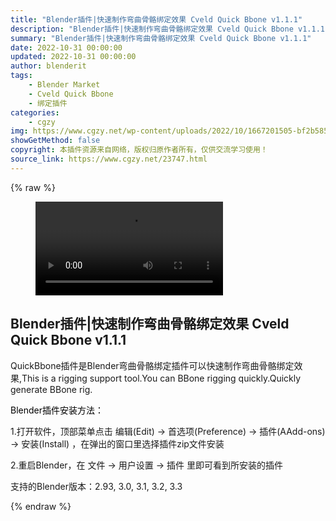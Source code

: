 ```yaml
---
title: "Blender插件|快速制作弯曲骨骼绑定效果 Cveld Quick Bbone v1.1.1"
description: "Blender插件|快速制作弯曲骨骼绑定效果 Cveld Quick Bbone v1.1.1"
summary: "Blender插件|快速制作弯曲骨骼绑定效果 Cveld Quick Bbone v1.1.1"
date: 2022-10-31 00:00:00
updated: 2022-10-31 00:00:00
author: blenderit
tags: 
    - Blender Market
    - Cveld Quick Bbone
    - 绑定插件
categories:
    - cgzy
img: https://www.cgzy.net/wp-content/uploads/2022/10/1667201505-bf2b585aaeb7a04.jpg
showGetMethod: false
copyright: 本插件资源来自网络，版权归原作者所有，仅供交流学习使用！
source_link: https://www.cgzy.net/23747.html
---
```


{% raw %}
<figure class="wp-block-video aligncenter"><video controls src="https://cloud.video.taobao.com//play/u/80049544/p/2/e/6/t/1/384677275047.mp4"></video></figure><div class="wp-block-pandastudio-title"><div class="title_style_01"><h2 id="h2-0">Blender插件|快速制作弯曲骨骼绑定效果 Cveld Quick Bbone v1.1.1</h2></div></div><p class="is-style-text-indent-2em">QuickBbone插件是Blender弯曲骨骼绑定插件可以快速制作弯曲骨骼绑定效果,This is a rigging support tool.You can BBone rigging quickly.Quickly generate BBone rig.</p><p><mark style="background-color:rgba(0, 0, 0, 0)" class="has-inline-color has-vivid-red-color">Blender插件安装方法：</mark></p><p>1.打开软件，顶部菜单点击 编辑(Edit) → 首选项(Preference) → 插件(AAdd-ons) → 安装(Install) ，在弹出的窗口里选择插件zip文件安装</p><p>2.重启Blender，在 文件 → 用户设置 → 插件 里即可看到所安装的插件</p><div class="wp-block-pandastudio-tips"><div class="tip success "><p>支持的Blender版本：2.93, 3.0, 3.1, 3.2, 3.3</p>
</div></div>
<div style="display: none">cgzy</div>
{% endraw %}